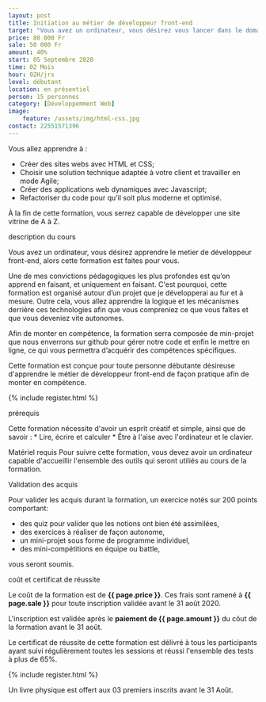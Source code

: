 ```yaml
---
layout: post
title: Initiation au métier de développeur front-end
target: "Vous avez un ordinateur, vous désirez vous lancer dans le domaine développeur front-end en étant totalement débutant, alors cette formation est faites pour vous."
price: 80 000 Fr
sale: 50 000 Fr
amount: 40%
start: 05 Septembre 2020
time: 02 Mois
hour: 02H/jrs
level: débutant
location: en présentiel
person: 15 personnes 
category: [Développemment Web]
image:
    feature: /assets/img/html-css.jpg
contact: 22551571396
---
```



<p class="text-muted text-uppercase h4 border-bottom py-3">Vous allez apprendre à : </p>

* Créer des sites webs avec HTML et CSS;
* Choisir une solution technique adaptée à votre client et travailler en mode Agile;
* Créer des applications web dynamiques avec Javascript;
* Refactoriser du code pour qu’il soit plus moderne et optimisé.

À la fin de cette formation, vous serrez capable de développer une site vitrine de A à Z.

<p id="about-course" class="text-muted text-uppercase h4 border-bottom py-3">description du cours</p>

Vous avez un ordinateur, vous désirez apprendre le metier de développeur front-end, alors cette formation est faites pour vous.

Une de mes convictions pédagogiques les plus profondes est qu’on apprend en faisant, et uniquement en faisant. C'est pourquoi, cette formation est organisé autour d’un projet que je développerai au fur et à mesure. Outre cela, vous allez apprendre la logique et les mécanismes derrière ces technologies afin que vous compreniez ce que vous faîtes et que vous deveniez vite autonomes.

Afin de monter en compétence, la formation serra composée de min-projet que nous enverrons sur github pour gérer notre code et enfin le mettre en ligne, ce qui vous permettra d’acquérir des compétences spécifiques.

Cette formation est conçue pour toute personne débutante désireuse d'apprendre le métier de développeur front-end de façon pratique afin de monter en compétence.

<!-- inscription -->
{% include register.html %}


<p class="text-muted text-uppercase h4 border-bottom py-3">prérequis</p>
Cette formation nécessite d'avoir un esprit créatif et simple, ainsi que de savoir :
* Lire, écrire et calculer
* Être à l'aise avec l'ordinateur et le clavier.

Matériel requis
Pour suivre cette formation, vous devez avoir un ordinateur capable d'accueillir l'ensemble des outils qui seront utiliés au cours de la formation.

<p class="text-muted text-uppercase h4 border-bottom py-3">
Validation des acquis</p>

Pour valider les acquis durant la formation, un exercice notés sur 200 points comportant:

* des quiz pour valider que les notions ont bien été assimilées,
* des exercices à réaliser de façon autonome,
* un mini-projet sous forme de programme individuel,
* des mini-compétitions en équipe ou battle,

vous seront soumis.

<div class="bg-light p-4">
<p class="text-uppercase h4 border-bottom py-3">coût et certificat de réussite</p>

Le coût de la formation est de <strong>{{ page.price }}</strong>. Ces frais sont ramené à <strong>{{ page.sale }}</strong> pour toute inscription validée avant le 31 août 2020.

L'inscription est validée après le <strong>paiement de {{ page.amount }}</strong> du côut de la formation avant le 31 août.

Le certificat de réussite de cette formation est délivré à tous les participants ayant suivi régulièrement toutes les sessions et réussi l'ensemble des tests à plus de 65%.

<!-- inscription -->
{% include register.html %}

<p class="small py-3 font-italic">Un livre physique est offert aux 03 premiers inscrits avant le 31 Août.</p>
